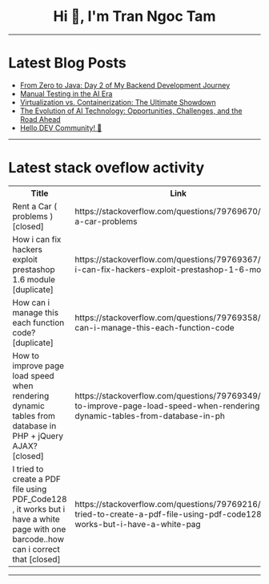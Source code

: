 <h1 align="center">Hi 👋, I'm Tran Ngoc Tam</h1>

---

# Latest Blog Posts 
<!-- BLOG-POST-LIST:START -->
- [From Zero to Java: Day 2 of My Backend Development Journey](https://dev.to/chandana_prabhakar/from-zero-to-java-day-2-of-my-backend-development-journey-4go6)
- [Manual Testing in the AI Era](https://dev.to/pooja_shyam_643fff420b3a8/manual-testing-in-the-ai-era-2273)
- [Virtualization vs. Containerization: The Ultimate Showdown](https://dev.to/raj_singhal/virtualization-vs-containerization-the-ultimate-showdown-gij)
- [The Evolution of AI Technology: Opportunities, Challenges, and the Road Ahead](https://dev.to/keya_khatun_b0884129bc101/the-evolution-of-ai-technology-opportunities-challenges-and-the-road-ahead-1a89)
- [Hello DEV Community! 👋](https://dev.to/miteshdhabekar/hello-dev-community-1bno)
<!-- BLOG-POST-LIST:END -->

---

# Latest stack oveflow activity
<table>
  <tr><th>Title</th><th>Link</th></tr>
  <!-- STACKOVERFLOW:START --><tr><td>Rent a Car &lpar; problems &rpar; [closed]</td><td>https://stackoverflow.com/questions/79769670/rent-a-car-problems</td></tr><tr><td>How i can fix hackers exploit prestashop 1.6 module [duplicate]</td><td>https://stackoverflow.com/questions/79769367/how-i-can-fix-hackers-exploit-prestashop-1-6-module</td></tr><tr><td>How can i manage this each function code? [duplicate]</td><td>https://stackoverflow.com/questions/79769358/how-can-i-manage-this-each-function-code</td></tr><tr><td>How to improve page load speed when rendering dynamic tables from database in PHP + jQuery AJAX? [closed]</td><td>https://stackoverflow.com/questions/79769349/how-to-improve-page-load-speed-when-rendering-dynamic-tables-from-database-in-ph</td></tr><tr><td>I tried to create a PDF file using PDF_Code128 , it works but i have a white page with one barcode..how can i correct that [closed]</td><td>https://stackoverflow.com/questions/79769216/i-tried-to-create-a-pdf-file-using-pdf-code128-it-works-but-i-have-a-white-pag</td></tr><!-- STACKOVERFLOW:END -->
</table>

---


